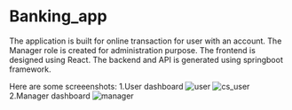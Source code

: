 # Banking_app

The application is built for online transaction for user with an account.
The Manager role is created for administration purpose.
The frontend is designed using React.
The backend and API is generated using springboot framework.

Here are some screeenshots:
1.User dashboard
![user](https://user-images.githubusercontent.com/65355702/218375820-957e5837-e856-42cb-a4e5-83c616518a64.png)
![cs_user](https://user-images.githubusercontent.com/65355702/218375814-0b755fa1-2527-4ba1-b58c-5e38f6fecef7.png)
2.Manager dashboard
![manager](https://user-images.githubusercontent.com/65355702/218375818-887596ff-cc93-4b11-909d-0bef71e7a337.png)

